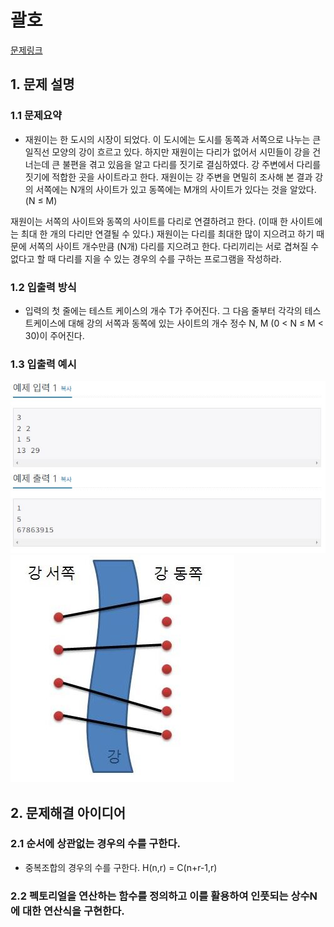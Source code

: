# 괄호
[문제링크](https://www.acmicpc.net/problem/1010)

## 1. 문제 설명

### 1.1 문제요약
- 재원이는 한 도시의 시장이 되었다. 이 도시에는 도시를 동쪽과 서쪽으로 나누는 큰 일직선 모양의 강이 흐르고 있다. 하지만 재원이는 다리가 없어서 시민들이 강을 건너는데 큰 불편을 겪고 있음을 알고 다리를 짓기로 결심하였다. 강 주변에서 다리를 짓기에 적합한 곳을 사이트라고 한다. 재원이는 강 주변을 면밀히 조사해 본 결과 강의 서쪽에는 N개의 사이트가 있고 동쪽에는 M개의 사이트가 있다는 것을 알았다. (N ≤ M)

재원이는 서쪽의 사이트와 동쪽의 사이트를 다리로 연결하려고 한다. (이때 한 사이트에는 최대 한 개의 다리만 연결될 수 있다.) 재원이는 다리를 최대한 많이 지으려고 하기 때문에 서쪽의 사이트 개수만큼 (N개) 다리를 지으려고 한다. 다리끼리는 서로 겹쳐질 수 없다고 할 때 다리를 지을 수 있는 경우의 수를 구하는 프로그램을 작성하라.

### 1.2 입출력 방식 
- 입력의 첫 줄에는 테스트 케이스의 개수 T가 주어진다. 그 다음 줄부터 각각의 테스트케이스에 대해 강의 서쪽과 동쪽에 있는 사이트의 개수 정수 N, M (0 < N ≤ M < 30)이 주어진다.
### 1.3 입출력 예시
<img src='입출력 예시.jpg'>
<img src='문제 예시.jpg'>


## 2. 문제해결 아이디어

### 2.1 순서에 상관없는 경우의 수를 구한다.
- 중복조합의 경우의 수를 구한다. H(n,r) = C(n+r-1,r)
### 2.2 펙토리얼을 연산하는 함수를 정의하고 이를 활용하여 인풋되는 상수N에 대한 연산식을 구현한다.